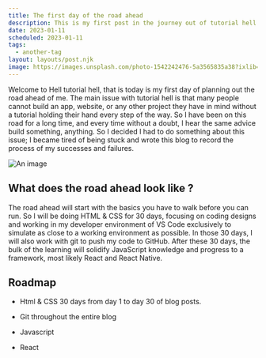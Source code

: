 ```yaml
---
title: The first day of the road ahead
description: This is my first post in the journey out of tutorial hell.
date: 2023-01-11
scheduled: 2023-01-11
tags:
  - another-tag
layout: layouts/post.njk
image: https://images.unsplash.com/photo-1542242476-5a3565835a38?ixlib=rb-4.0.3&ixid=MnwxMjA3fDB8MHxwaG90by1wYWdlfHx8fGVufDB8fHx8&auto=format&fit=crop&w=774&q=80
---
```


Welcome to Hell tutorial hell, that is today is my first day of planning out the road ahead of me. The main issue with tutorial hell is that many people cannot build an app, website, or any other project they have in mind without a tutorial holding their hand every step of the way. So I have been on this road for a long time, and every time without a doubt, I hear the same advice build something, anything. So I decided I had to do something about this issue; I became tired of being stuck and wrote this blog to record the process of my successes and failures.

![An image](https://images.unsplash.com/photo-1542242476-5a3565835a38?ixlib=rb-4.0.3&ixid=MnwxMjA3fDB8MHxwaG90by1wYWdlfHx8fGVufDB8fHx8&auto=format&fit=crop&w=774&q=80)

## What does the road ahead look like ?

The road ahead will start with the basics you have to walk before you can run. So I will be doing HTML & CSS for 30 days, focusing on coding designs and working in my developer environment of VS Code exclusively to simulate as close to a working environment as possible. In those 30 days, I will also work with git to push my code to GitHub. After these 30 days, the bulk of the learning will solidify JavaScript knowledge and progress to a framework, most likely React and React Native.

## Roadmap

- Html & CSS 30 days
  from day 1 to day 30 of blog posts.
- Git
  throughout the entire blog
- Javascript

- React
